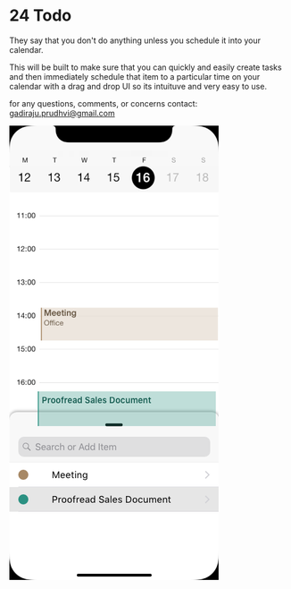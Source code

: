 # 24 Todo

They say that you don't do anything unless you schedule it into your calendar.

This will be built to make sure that you can quickly and easily create tasks and then immediately schedule that item to a particular time on your calendar with a drag and drop UI so its intuituve and very easy to use.

for any questions, comments, or concerns contact: gadiraju.prudhvi@gmail.com

![Screenshot](main.png)
